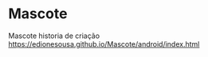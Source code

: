 # Mascote
Mascote historia de criação
<a>https://edionesousa.github.io/Mascote/android/index.html</a>
